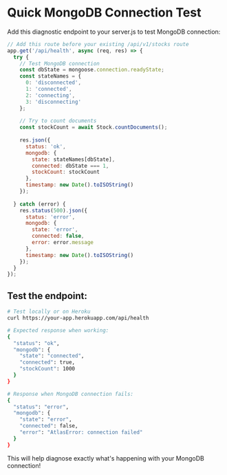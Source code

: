 # Quick MongoDB Connection Test

Add this diagnostic endpoint to your server.js to test MongoDB connection:

```javascript
// Add this route before your existing /api/v1/stocks route
app.get('/api/health', async (req, res) => {
  try {
    // Test MongoDB connection
    const dbState = mongoose.connection.readyState;
    const stateNames = {
      0: 'disconnected',
      1: 'connected', 
      2: 'connecting',
      3: 'disconnecting'
    };
    
    // Try to count documents
    const stockCount = await Stock.countDocuments();
    
    res.json({
      status: 'ok',
      mongodb: {
        state: stateNames[dbState],
        connected: dbState === 1,
        stockCount: stockCount
      },
      timestamp: new Date().toISOString()
    });
    
  } catch (error) {
    res.status(500).json({
      status: 'error',
      mongodb: {
        state: 'error',
        connected: false,
        error: error.message
      },
      timestamp: new Date().toISOString()
    });
  }
});
```

## Test the endpoint:
```bash
# Test locally or on Heroku
curl https://your-app.herokuapp.com/api/health

# Expected response when working:
{
  "status": "ok",
  "mongodb": {
    "state": "connected",
    "connected": true,
    "stockCount": 1000
  }
}

# Response when MongoDB connection fails:
{
  "status": "error", 
  "mongodb": {
    "state": "error",
    "connected": false,
    "error": "AtlasError: connection failed"
  }
}
```

This will help diagnose exactly what's happening with your MongoDB connection!

